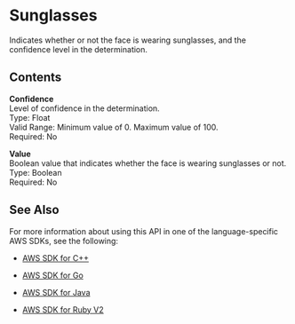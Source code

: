 # Sunglasses<a name="API_Sunglasses"></a>

Indicates whether or not the face is wearing sunglasses, and the confidence level in the determination\.

## Contents<a name="API_Sunglasses_Contents"></a>

 **Confidence**   
Level of confidence in the determination\.  
Type: Float  
Valid Range: Minimum value of 0\. Maximum value of 100\.  
Required: No

 **Value**   
Boolean value that indicates whether the face is wearing sunglasses or not\.  
Type: Boolean  
Required: No

## See Also<a name="API_Sunglasses_SeeAlso"></a>

For more information about using this API in one of the language\-specific AWS SDKs, see the following:

+  [AWS SDK for C\+\+](http://docs.aws.amazon.com/goto/SdkForCpp/rekognition-2016-06-27/Sunglasses) 

+  [AWS SDK for Go](http://docs.aws.amazon.com/goto/SdkForGoV1/rekognition-2016-06-27/Sunglasses) 

+  [AWS SDK for Java](http://docs.aws.amazon.com/goto/SdkForJava/rekognition-2016-06-27/Sunglasses) 

+  [AWS SDK for Ruby V2](http://docs.aws.amazon.com/goto/SdkForRubyV2/rekognition-2016-06-27/Sunglasses) 